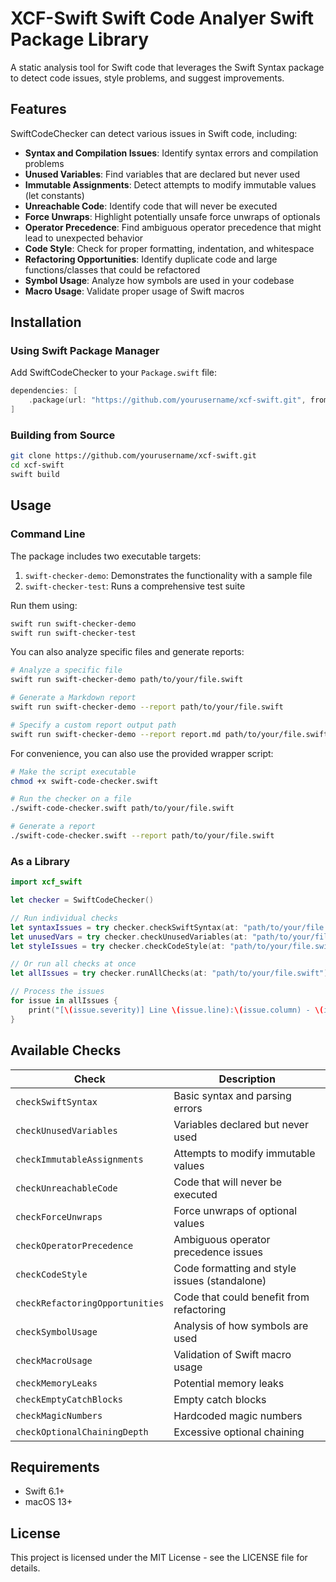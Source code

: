 # XCF-Swift Swift Code Analyer Swift Package Library

A static analysis tool for Swift code that leverages the Swift Syntax package to detect code issues, style problems, and suggest improvements.

## Features

SwiftCodeChecker can detect various issues in Swift code, including:

- **Syntax and Compilation Issues**: Identify syntax errors and compilation problems
- **Unused Variables**: Find variables that are declared but never used
- **Immutable Assignments**: Detect attempts to modify immutable values (let constants)
- **Unreachable Code**: Identify code that will never be executed
- **Force Unwraps**: Highlight potentially unsafe force unwraps of optionals
- **Operator Precedence**: Find ambiguous operator precedence that might lead to unexpected behavior
- **Code Style**: Check for proper formatting, indentation, and whitespace
- **Refactoring Opportunities**: Identify duplicate code and large functions/classes that could be refactored
- **Symbol Usage**: Analyze how symbols are used in your codebase
- **Macro Usage**: Validate proper usage of Swift macros

## Installation

### Using Swift Package Manager

Add SwiftCodeChecker to your `Package.swift` file:

```swift
dependencies: [
    .package(url: "https://github.com/yourusername/xcf-swift.git", from: "1.0.0")
]
```

### Building from Source

```bash
git clone https://github.com/yourusername/xcf-swift.git
cd xcf-swift
swift build
```

## Usage

### Command Line

The package includes two executable targets:

1. `swift-checker-demo`: Demonstrates the functionality with a sample file
2. `swift-checker-test`: Runs a comprehensive test suite

Run them using:

```bash
swift run swift-checker-demo
swift run swift-checker-test
```

You can also analyze specific files and generate reports:

```bash
# Analyze a specific file
swift run swift-checker-demo path/to/your/file.swift

# Generate a Markdown report
swift run swift-checker-demo --report path/to/your/file.swift

# Specify a custom report output path
swift run swift-checker-demo --report report.md path/to/your/file.swift
```

For convenience, you can also use the provided wrapper script:

```bash
# Make the script executable
chmod +x swift-code-checker.swift

# Run the checker on a file
./swift-code-checker.swift path/to/your/file.swift

# Generate a report
./swift-code-checker.swift --report path/to/your/file.swift
```

### As a Library

```swift
import xcf_swift

let checker = SwiftCodeChecker()

// Run individual checks
let syntaxIssues = try checker.checkSwiftSyntax(at: "path/to/your/file.swift")
let unusedVars = try checker.checkUnusedVariables(at: "path/to/your/file.swift")
let styleIssues = try checker.checkCodeStyle(at: "path/to/your/file.swift")

// Or run all checks at once
let allIssues = try checker.runAllChecks(at: "path/to/your/file.swift")

// Process the issues
for issue in allIssues {
    print("[\(issue.severity)] Line \(issue.line):\(issue.column) - \(issue.description)")
}
```

## Available Checks

| Check | Description |
|-------|-------------|
| `checkSwiftSyntax` | Basic syntax and parsing errors |
| `checkUnusedVariables` | Variables declared but never used |
| `checkImmutableAssignments` | Attempts to modify immutable values |
| `checkUnreachableCode` | Code that will never be executed |
| `checkForceUnwraps` | Force unwraps of optional values |
| `checkOperatorPrecedence` | Ambiguous operator precedence issues |
| `checkCodeStyle` | Code formatting and style issues (standalone) | 
| `checkRefactoringOpportunities` | Code that could benefit from refactoring |
| `checkSymbolUsage` | Analysis of how symbols are used |
| `checkMacroUsage` | Validation of Swift macro usage |
| `checkMemoryLeaks` | Potential memory leaks |
| `checkEmptyCatchBlocks` | Empty catch blocks |
| `checkMagicNumbers` | Hardcoded magic numbers |
| `checkOptionalChainingDepth` | Excessive optional chaining |

## Requirements

- Swift 6.1+ 
- macOS 13+

## License

This project is licensed under the MIT License - see the LICENSE file for details. 
